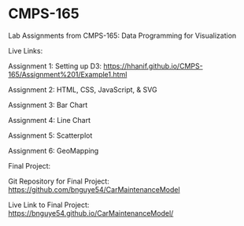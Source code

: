 # CMPS-165
Lab Assignments from CMPS-165: Data Programming for Visualization

Live Links:

Assignment 1: Setting up D3: https://hhanif.github.io/CMPS-165/Assignment%201/Example1.html

Assignment 2: HTML, CSS, JavaScript, & SVG

Assignment 3: Bar Chart

Assignment 4: Line Chart

Assignment 5: Scatterplot

Assignment 6: GeoMapping

Final Project:

Git Repository for Final Project: https://github.com/bnguye54/CarMaintenanceModel

Live Link to Final Project: https://bnguye54.github.io/CarMaintenanceModel/
